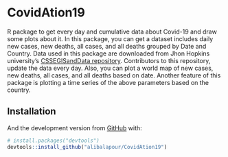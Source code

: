 
<!-- README.md is generated from README.Rmd. Please edit that file -->

# CovidAtion19

<!-- badges: start -->

<!-- badges: end -->

R package to get every day and cumulative data about Covid-19 and draw
some plots about it. In this package, you can get a dataset includes
daily new cases, new deaths, all cases, and all deaths grouped by Date
and Country. Data used in this package are downloaded from Jhon Hopkins
university’s [CSSEGISandData
repository](https://github.com/CSSEGISandData/COVID-19). Contributors to
this repository, update the data every day. Also, you can plot a world
map of new cases, new deaths, all cases, and all deaths based on date.
Another feature of this package is plotting a time series of the above
parameters based on the country.

## Installation

And the development version from [GitHub](https://github.com/) with:

``` r
# install.packages("devtools")
devtools::install_github("alibalapour/CovidAtion19")
```
